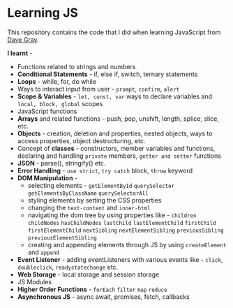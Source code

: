 # Learning JS
This repository contains the code that I did when learning JavaScript from [Dave Gray](https://www.youtube.com/watch?v=EfAl9bwzVZk).

**I learnt** - 
  - Functions related to strings and numbers
  - **Conditional Statements** - if, else if, switch, ternary statements
  - **Loops** - while, for, do while
  - Ways to interact input from user - `prompt`, `confirm`, `alert`
  - **Scope & Variables** - `let, const, var` ways to declare variables and `local, block, global` scopes
  - JavaScript functions
  - **Arrays** and related functions - push, pop, unshift, length, splice, slice, etc.
  - **Objects** - creation, deletion and properties, nested objects, ways to access properties, object destructuring, etc.
  - Concept of **classes** - constructors, member variables and functions, declaring and handling `private` members, `getter and setter` functions
  - **JSON** - parse(), stringify() etc.
  - **Error Handling** - `use strict`, `try catch` block, `throw` keyword
  - **DOM Manipulation** -
    - selecting elements - `getElementById` `querySelector` `getElementsByClassName` `querySelectorAll`
    - styling elements by setting the CSS properties
    - changing the `text-content` and `inner-html`
    - navigating the dom tree by using properties like - `children` `childNodes` `hasChildNodes` `lastChild` `lastElementChild` `firstChild` `firstElementChild` `nextSibling` `nextElementSibling` `previousSibling` `previousElementSibling`
    - creating and appending elements through JS by using `createElement` and `append`
  - **Event Listener** - adding eventListeners with various events like - `click`, `doubleclick`, `readystatechange` etc.
  - **Web Storage** - local storage and session storage
  - JS Modules
  - **Higher Order Functions** - `forEach` `filter` `map` `reduce`
  - **Asynchronous JS** - async await, promises, fetch, callbacks
